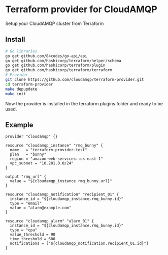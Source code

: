 # Terraform provider for CloudAMQP

Setup your CloudAMQP cluster from Terraform

## Install

```sh
# Go libraries
go get github.com/84codes/go-api/api
go get github.com/hashicorp/terraform/helper/schema
go get github.com/hashicorp/terraform/plugin
go get github.com/hashicorp/terraform/terraform
# Provider
git clone https://github.com/cloudamqp/terraform-provider.git
cd terraform-provider
make depupdate
make init
```

Now the provider is installed in the terraform plugins folder and ready to be used.

## Example

```hcl
provider "cloudamqp" {}

resource "cloudamqp_instance" "rmq_bunny" {
  name   = "terraform-provider-test"
  plan   = "bunny"
  region = "amazon-web-services::us-east-1"
  vpc_subnet = "10.201.0.0/24"
}

output "rmq_url" {
  value = "${cloudamqp_instance.rmq_bunny.url}"
}

resource "cloudamqp_notification" "recipient_01" {
  instance_id = "${cloudamqp_instance.rmq_bunny.id}"
  type = "email"
  value = "alarm@example.com"
}

resource "cloudamqp_alarm" "alarm_01" {
  instance_id = "${cloudamqp_instance.rmq_bunny.id}"
  type = "cpu"
  value_threshold = 90
  time_threshold = 600
  notifications = ["${cloudamqp_notification.recipient_01.id}"]
}
```



